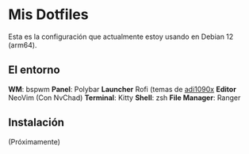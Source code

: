 # Mis Dotfiles
Esta es la configuración que actualmente estoy usando en Debian 12 (arm64).

## El entorno
**WM**: bspwm
**Panel**: Polybar
**Launcher** Rofi (temas de [adi1090x](https://github.com/adi1090x/rofi)
**Editor** NeoVim (Con NvChad)
**Terminal**: Kitty
**Shell**: zsh
**File Manager**: Ranger

## Instalación
(Próximamente)




